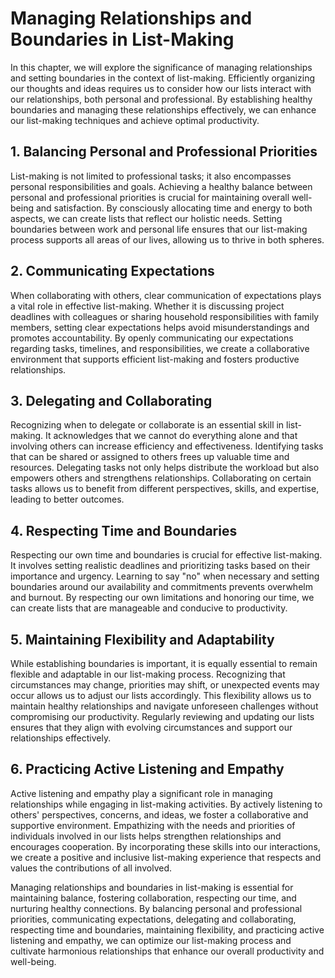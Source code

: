 Managing Relationships and Boundaries in List-Making
=============================================================

In this chapter, we will explore the significance of managing relationships and setting boundaries in the context of list-making. Efficiently organizing our thoughts and ideas requires us to consider how our lists interact with our relationships, both personal and professional. By establishing healthy boundaries and managing these relationships effectively, we can enhance our list-making techniques and achieve optimal productivity.

**1. Balancing Personal and Professional Priorities**
-----------------------------------------------------

List-making is not limited to professional tasks; it also encompasses personal responsibilities and goals. Achieving a healthy balance between personal and professional priorities is crucial for maintaining overall well-being and satisfaction. By consciously allocating time and energy to both aspects, we can create lists that reflect our holistic needs. Setting boundaries between work and personal life ensures that our list-making process supports all areas of our lives, allowing us to thrive in both spheres.

**2. Communicating Expectations**
---------------------------------

When collaborating with others, clear communication of expectations plays a vital role in effective list-making. Whether it is discussing project deadlines with colleagues or sharing household responsibilities with family members, setting clear expectations helps avoid misunderstandings and promotes accountability. By openly communicating our expectations regarding tasks, timelines, and responsibilities, we create a collaborative environment that supports efficient list-making and fosters productive relationships.

**3. Delegating and Collaborating**
-----------------------------------

Recognizing when to delegate or collaborate is an essential skill in list-making. It acknowledges that we cannot do everything alone and that involving others can increase efficiency and effectiveness. Identifying tasks that can be shared or assigned to others frees up valuable time and resources. Delegating tasks not only helps distribute the workload but also empowers others and strengthens relationships. Collaborating on certain tasks allows us to benefit from different perspectives, skills, and expertise, leading to better outcomes.

**4. Respecting Time and Boundaries**
-------------------------------------

Respecting our own time and boundaries is crucial for effective list-making. It involves setting realistic deadlines and prioritizing tasks based on their importance and urgency. Learning to say "no" when necessary and setting boundaries around our availability and commitments prevents overwhelm and burnout. By respecting our own limitations and honoring our time, we can create lists that are manageable and conducive to productivity.

**5. Maintaining Flexibility and Adaptability**
-----------------------------------------------

While establishing boundaries is important, it is equally essential to remain flexible and adaptable in our list-making process. Recognizing that circumstances may change, priorities may shift, or unexpected events may occur allows us to adjust our lists accordingly. This flexibility allows us to maintain healthy relationships and navigate unforeseen challenges without compromising our productivity. Regularly reviewing and updating our lists ensures that they align with evolving circumstances and support our relationships effectively.

**6. Practicing Active Listening and Empathy**
----------------------------------------------

Active listening and empathy play a significant role in managing relationships while engaging in list-making activities. By actively listening to others' perspectives, concerns, and ideas, we foster a collaborative and supportive environment. Empathizing with the needs and priorities of individuals involved in our lists helps strengthen relationships and encourages cooperation. By incorporating these skills into our interactions, we create a positive and inclusive list-making experience that respects and values the contributions of all involved.

Managing relationships and boundaries in list-making is essential for maintaining balance, fostering collaboration, respecting our time, and nurturing healthy connections. By balancing personal and professional priorities, communicating expectations, delegating and collaborating, respecting time and boundaries, maintaining flexibility, and practicing active listening and empathy, we can optimize our list-making process and cultivate harmonious relationships that enhance our overall productivity and well-being.
